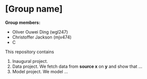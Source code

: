 # \[Group name\]

**Group members:**
- Oliver Ouwei Ding (wgl247)
- Christoffer Jackson (mjv474)
- C

This repository contains  
1. Inaugural project. 
2. Data project. We fetch data from **source x** on **y** and show that ...
3. Model project. We model ...
